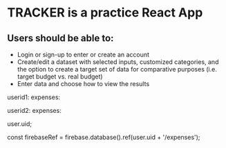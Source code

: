 # TRACKER is a practice React App
## Users should be able to:
* Login or sign-up to enter or create an account
* Create/edit a dataset with selected inputs, customized categories, and the option to create a target set of data for comparative purposes (i.e. target budget vs. real budget)
* Enter data and choose how to view the results


userid1:
	expenses:

userid2:
	expenses:

user.uid;

const firebaseRef = firebase.database().ref(user.uid + '/expenses');
